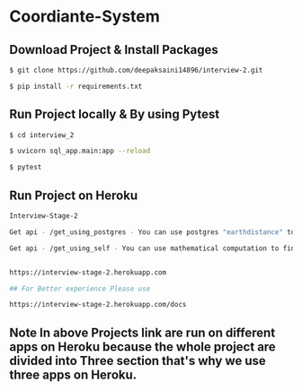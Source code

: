 # Coordiante-System


## Download Project & Install Packages


```sh
$ git clone https://github.com/deepaksaini14896/interview-2.git

$ pip install -r requirements.txt
```


## Run Project locally & By using Pytest


```sh
$ cd interview_2

$ uvicorn sql_app.main:app --reload

$ pytest

```


## Run Project on Heroku

```sh
Interview-Stage-2

Get api - /get_using_postgres - You can use postgres "earthdistance" to compute all points in 5km radius

Get api - /get_using_self - You can use mathematical computation to find all points in 5km radius.


https://interview-stage-2.herokuapp.com

## For Better experience Please use 

https://interview-stage-2.herokuapp.com/docs
```

## Note In above Projects link are run on different apps on Heroku because the whole project are divided into Three section that's why we use three apps on Heroku.